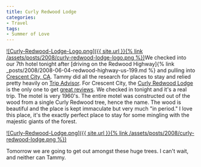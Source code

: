 ```yaml
---
title: Curly Redwood Lodge
categories:
- Travel
tags:
- Summer of Love
---
```


[![Curly-Redwood-Lodge-Logo.png]({{ site.url }}{% link /assets/posts/2008/curly-redwood-lodge-logo.png %})](http://www.curlyredwoodlodge.com/)We checked into our 7th hotel tonight after [driving on the Redwood Highway]{% link _posts/2008/2008-06-04-redwood-highway-us-199.md %} and pulling into [Crescent City, CA](http://en.wikipedia.org/wiki/Crescent_City%2C_California). Tammy did all the research for places to stay and relied pretty heavily on [Trip Advisor](http://www.tripadvisor.com/). For Crescent City, the [Curly Redwood Lodge](http://www.curlyredwoodlodge.com/) is the only one to get [great reviews](http://www.tripadvisor.com/Hotel_Review-g60944-d113981-Reviews-Curly_Redwood_Lodge-Crescent_City_California.html). We checked in tonight and it's a real trip. The motel is very 1960's. The entire motel was constructed out of the wood from a single Curly Redwood tree, hence the name. The wood is beautiful and the place is kept immaculate but very much "in period." I love this place, it's the exactly perfect place to stay for some mingling with the majestic giants of the forest.

[![Curly-Redwood-Lodge.png]({{ site.url }}{% link /assets/posts/2008/curly-redwood-lodge.png %})](http://www.curlyredwoodlodge.com/)

Tomorrow we are going to get out amongst these huge trees. I can't wait, and neither can Tammy.
